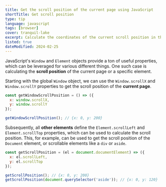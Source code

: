 ```yaml
---
title: Get the scroll position of the current page using JavaScript
shortTitle: Get scroll position
type: tip
language: javascript
tags: [browser]
cover: tranquil-lake
excerpt: Calculate the coordinates of the current scroll position in the browser window using JavaScript.
listed: true
dateModified: 2024-02-25
---
```


JavaScript's `Window` and `Element` objects provide a ton of useful properties, which can be leveraged for various different things. One such case is calculating the **scroll position** of the current page or a specific element.

Starting with the global `Window` object, we can use the `Window.scrollX` and `Window.scrollY` properties to get the scroll position of the **current page**.

```js
const getWindowScrollPosition = () => ({
  x: window.scrollX,
  y: window.scrollY
});

getWindowScrollPosition(); // {x: 0, y: 200}
```

Subsequently, all **other elements** define the `Element.scrollLeft` and `Element.scrollTop` properties, which can be used to calculate the scroll position. This, for example, can be used to get the scroll position of the `Document` element, or scrollable elements like a `div` or `aside`.

```js
const getScrollPosition = (el = document.documentElement) => ({
  x: el.scrollLeft,
  y: el.scrollTop
});

getScrollPosition(); // {x: 0, y: 200}
getScrollPosition(document.querySelector('aside')); // {x: 0, y: 120}
```
